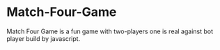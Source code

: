 # Match-Four-Game
Match Four Game is a fun game with two-players one is real against bot player build by javascript.

